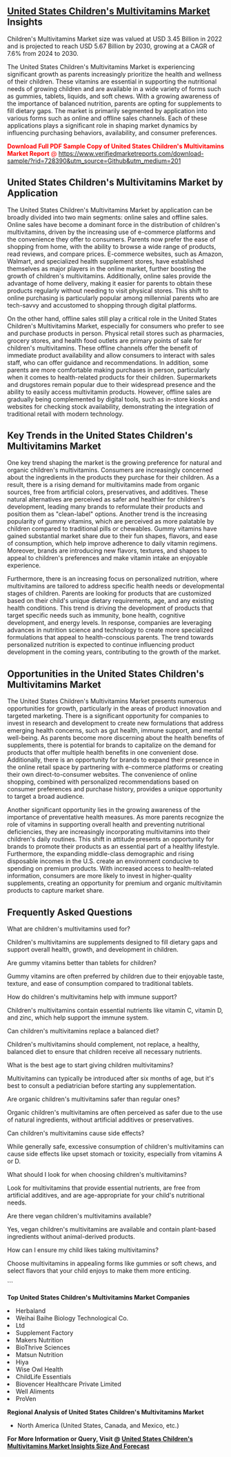 <h2><a href="https://www.verifiedmarketreports.com/download-sample/?rid=728390&amp;utm_source=Github&amp;utm_medium=201" target="_blank">United States Children's Multivitamins Market</a> Insights</h2><p>Children's Multivitamins Market size was valued at USD 3.45 Billion in 2022 and is projected to reach USD 5.67 Billion by 2030, growing at a CAGR of 7.6% from 2024 to 2030.</p><p><p>The United States Children's Multivitamins Market is experiencing significant growth as parents increasingly prioritize the health and wellness of their children. These vitamins are essential in supporting the nutritional needs of growing children and are available in a wide variety of forms such as gummies, tablets, liquids, and soft chews. With a growing awareness of the importance of balanced nutrition, parents are opting for supplements to fill dietary gaps. The market is primarily segmented by application into various forms such as online and offline sales channels. Each of these applications plays a significant role in shaping market dynamics by influencing purchasing behaviors, availability, and consumer preferences.</p><p><p><span class=""><span style="color: #ff0000;"><strong>Download Full PDF Sample Copy of United States Children's Multivitamins Market Report</strong> @ </span><a href="https://www.verifiedmarketreports.com/download-sample/?rid=728390&amp;utm_source=Github&amp;utm_medium=201" target="_blank">https://www.verifiedmarketreports.com/download-sample/?rid=728390&amp;utm_source=Github&amp;utm_medium=201</a></span></p></p><h2>United States Children's Multivitamins Market by Application</h2><p>The United States Children's Multivitamins Market by application can be broadly divided into two main segments: online sales and offline sales. Online sales have become a dominant force in the distribution of children's multivitamins, driven by the increasing use of e-commerce platforms and the convenience they offer to consumers. Parents now prefer the ease of shopping from home, with the ability to browse a wide range of products, read reviews, and compare prices. E-commerce websites, such as Amazon, Walmart, and specialized health supplement stores, have established themselves as major players in the online market, further boosting the growth of children's multivitamins. Additionally, online sales provide the advantage of home delivery, making it easier for parents to obtain these products regularly without needing to visit physical stores. This shift to online purchasing is particularly popular among millennial parents who are tech-savvy and accustomed to shopping through digital platforms.</p><p>On the other hand, offline sales still play a critical role in the United States Children's Multivitamins Market, especially for consumers who prefer to see and purchase products in person. Physical retail stores such as pharmacies, grocery stores, and health food outlets are primary points of sale for children's multivitamins. These offline channels offer the benefit of immediate product availability and allow consumers to interact with sales staff, who can offer guidance and recommendations. In addition, some parents are more comfortable making purchases in person, particularly when it comes to health-related products for their children. Supermarkets and drugstores remain popular due to their widespread presence and the ability to easily access multivitamin products. However, offline sales are gradually being complemented by digital tools, such as in-store kiosks and websites for checking stock availability, demonstrating the integration of traditional retail with modern technology.</p><h2>Key Trends in the United States Children's Multivitamins Market</h2><p>One key trend shaping the market is the growing preference for natural and organic children's multivitamins. Consumers are increasingly concerned about the ingredients in the products they purchase for their children. As a result, there is a rising demand for multivitamins made from organic sources, free from artificial colors, preservatives, and additives. These natural alternatives are perceived as safer and healthier for children's development, leading many brands to reformulate their products and position them as "clean-label" options. Another trend is the increasing popularity of gummy vitamins, which are perceived as more palatable by children compared to traditional pills or chewables. Gummy vitamins have gained substantial market share due to their fun shapes, flavors, and ease of consumption, which help improve adherence to daily vitamin regimens. Moreover, brands are introducing new flavors, textures, and shapes to appeal to children's preferences and make vitamin intake an enjoyable experience.</p><p>Furthermore, there is an increasing focus on personalized nutrition, where multivitamins are tailored to address specific health needs or developmental stages of children. Parents are looking for products that are customized based on their child's unique dietary requirements, age, and any existing health conditions. This trend is driving the development of products that target specific needs such as immunity, bone health, cognitive development, and energy levels. In response, companies are leveraging advances in nutrition science and technology to create more specialized formulations that appeal to health-conscious parents. The trend towards personalized nutrition is expected to continue influencing product development in the coming years, contributing to the growth of the market.</p><h2>Opportunities in the United States Children's Multivitamins Market</h2><p>The United States Children's Multivitamins Market presents numerous opportunities for growth, particularly in the areas of product innovation and targeted marketing. There is a significant opportunity for companies to invest in research and development to create new formulations that address emerging health concerns, such as gut health, immune support, and mental well-being. As parents become more discerning about the health benefits of supplements, there is potential for brands to capitalize on the demand for products that offer multiple health benefits in one convenient dose. Additionally, there is an opportunity for brands to expand their presence in the online retail space by partnering with e-commerce platforms or creating their own direct-to-consumer websites. The convenience of online shopping, combined with personalized recommendations based on consumer preferences and purchase history, provides a unique opportunity to target a broad audience.</p><p>Another significant opportunity lies in the growing awareness of the importance of preventative health measures. As more parents recognize the role of vitamins in supporting overall health and preventing nutritional deficiencies, they are increasingly incorporating multivitamins into their children's daily routines. This shift in attitude presents an opportunity for brands to promote their products as an essential part of a healthy lifestyle. Furthermore, the expanding middle-class demographic and rising disposable incomes in the U.S. create an environment conducive to spending on premium products. With increased access to health-related information, consumers are more likely to invest in higher-quality supplements, creating an opportunity for premium and organic multivitamin products to capture market share.</p><h2>Frequently Asked Questions</h2><p>What are children's multivitamins used for?</p><p>Children's multivitamins are supplements designed to fill dietary gaps and support overall health, growth, and development in children.</p><p>Are gummy vitamins better than tablets for children?</p><p>Gummy vitamins are often preferred by children due to their enjoyable taste, texture, and ease of consumption compared to traditional tablets.</p><p>How do children's multivitamins help with immune support?</p><p>Children's multivitamins contain essential nutrients like vitamin C, vitamin D, and zinc, which help support the immune system.</p><p>Can children's multivitamins replace a balanced diet?</p><p>Children's multivitamins should complement, not replace, a healthy, balanced diet to ensure that children receive all necessary nutrients.</p><p>What is the best age to start giving children multivitamins?</p><p>Multivitamins can typically be introduced after six months of age, but it's best to consult a pediatrician before starting any supplementation.</p><p>Are organic children's multivitamins safer than regular ones?</p><p>Organic children's multivitamins are often perceived as safer due to the use of natural ingredients, without artificial additives or preservatives.</p><p>Can children's multivitamins cause side effects?</p><p>While generally safe, excessive consumption of children's multivitamins can cause side effects like upset stomach or toxicity, especially from vitamins A or D.</p><p>What should I look for when choosing children's multivitamins?</p><p>Look for multivitamins that provide essential nutrients, are free from artificial additives, and are age-appropriate for your child's nutritional needs.</p><p>Are there vegan children's multivitamins available?</p><p>Yes, vegan children's multivitamins are available and contain plant-based ingredients without animal-derived products.</p><p>How can I ensure my child likes taking multivitamins?</p><p>Choose multivitamins in appealing forms like gummies or soft chews, and select flavors that your child enjoys to make them more enticing.</p>```</p><p><strong>Top United States Children's Multivitamins Market Companies</strong></p><div data-test-id=""><p><li>Herbaland</li><li> Weihai Baihe Biology Technological Co.</li><li> Ltd</li><li> Supplement Factory</li><li> Makers Nutrition</li><li> BioThrive Sciences</li><li> Matsun Nutrition</li><li> Hiya</li><li> Wise Owl Health</li><li> ChildLife Essentials</li><li> Biovencer Healthcare Private Limited</li><li> Well Aliments</li><li> ProVen</li></p><div><strong>Regional Analysis of&nbsp;United States Children's Multivitamins Market</strong></div><ul><li dir="ltr"><p dir="ltr">North America&nbsp;(United States, Canada, and Mexico, etc.)</p></li></ul><p><strong>For More Information or Query, Visit @&nbsp;</strong><strong><a href="https://www.verifiedmarketreports.com/product/children-s-multivitamins-market/?utm_source=Github&amp;utm_medium=201" target="_blank">United States Children's Multivitamins Market Insights Size And Forecast</a></strong></p></div>
